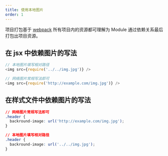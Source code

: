 ```yaml
---
title: 使用本地图片
order: 1
---
```


项目打包基于 [webpack](https://webpack.js.org/) 所有项目内的资源都可理解为 Module 通过依赖关系最后打包出项目资源。

## 在 jsx 中依赖图片的写法

```javascript
// 本地图片填写相对路径
<img src={require('../../img.jpg')} />
```

```javascript
// 网络图片常规写法即可
<img src={require('http://example.com/img.jpg')} />
```

## 在样式文件中依赖图片的写法

```css
// 网络图片常规写法即可
.header {
  backround-image: url('http://example.com/img.jpg');
}
```

```css
// 本地图片填写相对路径
.header {
  backround-image: url('../../img.jpg');
}
```

